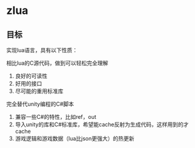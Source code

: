 # zlua

## 目标
实现lua语言，具有以下性质：

相比lua的C源代码，做到可以轻松完全理解
1. 良好的可读性
2. 好用的接口
3. 尽可能的重用标准库

完全替代unity编程的C#脚本
1. 兼容一些C#的特性，比如ref，out
2. 导入unity的库和C#标准库，希望能cache反射为生成代码，这样用到的才cache
3. 游戏逻辑和游戏数据（lua比json更强大）的热更新
